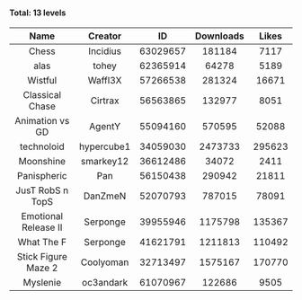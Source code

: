 #### Total: 13 levels

| Name | Creator | ID | Downloads | Likes |
|:---:|:---:|:---:|:---:|:---:|
| Chess | Incidius | 63029657 | 181184 | 7117
| alas | tohey | 62365914 | 64278 | 5189
| Wistful | Waffl3X | 57266538 | 281324 | 16671
| Classical Chase | Cirtrax | 56563865 | 132977 | 8051
| Animation vs GD | AgentY | 55094160 | 570595 | 52088
| technoloid | hypercube1 | 34059030 | 2473733 | 295623
| Moonshine | smarkey12 | 36612486 | 34072 | 2411
| Panispheric | Pan | 56150438 | 290942 | 21811
| JusT RobS n TopS | DanZmeN | 52070793 | 787015 | 78091
| Emotional Release II | Serponge | 39955946 | 1175798 | 135367
| What The F | Serponge | 41621791 | 1211813 | 110492
| Stick Figure Maze 2 | Coolyoman | 32713497 | 1575167 | 170770
| Myslenie | oc3andark | 61070967 | 122686 | 9505
